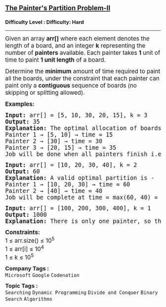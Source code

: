 <h2><a href="https://www.geeksforgeeks.org/problems/the-painters-partition-problem1535/1?page=3&company=Google&sortBy=submissions">The Painter's Partition Problem-II</a></h2><h3>Difficulty Level : Difficulty: Hard</h3><hr><div class="problems_problem_content__Xm_eO"><p><span style="font-size: 18.6667px;">Given an array <strong>arr[]</strong> where each element denotes the length of a board, and an integer <strong>k</strong> representing the number of <strong>painters</strong> available. Each painter takes <strong>1</strong> unit of time to paint <strong>1 unit length</strong> of a board.</span></p>
<p><span style="font-size: 18.6667px;">Determine the <strong>minimum</strong> amount of time required to paint all the boards, under the constraint that each painter can paint only a <strong>contiguous</strong> sequence of boards (no skipping or splitting allowed).</span></p>
<p><span style="font-size: 14pt;"><strong>Examples:</strong></span></p>
<pre><span style="font-size: 14pt;"><strong style="font-size: 14pt;">Input: </strong><span style="font-size: 14pt;">arr[] = [5, 10, 30, 20, 15], k = 3
</span><strong style="font-size: 14pt;">Output:</strong><span style="font-size: 14pt;"> 35
</span><strong style="font-size: 14pt;">Explanation: </strong><span style="font-size: 14pt;">The optimal allocation of boards among 3 painters is - <br></span><span style="font-size: 18.6667px;">Painter 1 → [5, 10] → time = 15<br>Painter 2 → [30] → time = 30<br>Painter 3 → [20, 15] → time = 35<br>Job will be done when all painters finish i.e. at time = max(15, 30, 35) = 35</span></span></pre>
<pre><span style="font-size: 14pt;"><strong style="font-size: 14pt;">Input: </strong><span style="font-size: 14pt;">arr[] = [10, 20, 30, 40], k = 2
</span><strong style="font-size: 14pt;">Output: </strong><span style="font-size: 14pt;">60
</span><strong style="font-size: 14pt;">Explanation: </strong><span style="font-size: 14pt;">A valid optimal partition is - <br></span><span style="font-size: 18.6667px;">Painter 1 → [10, 20, 30] → time = 60<br>Painter 2 → [40] → time = 40<br>Job will be complete at time = max(60, 40) = 60</span></span></pre>
<pre><span style="font-size: 14pt;"><strong>Input: </strong>arr[] = [100, 200, 300, 400], k = 1
<strong>Output: </strong>1000
<strong>Explanation: </strong>There is only one painter, so the painter must paint all boards sequentially. The total time taken will be the sum of all board lengths, i.e., 100 + 200 + 300 + 400 = 1000.</span></pre>
<p><span style="font-size: 14pt;"><strong>Constraints:</strong><br>1 ≤ arr.size() ≤ 10<sup>5<br></sup><span style="font-family: -apple-system, BlinkMacSystemFont, 'Segoe UI', Roboto, Oxygen, Ubuntu, Cantarell, 'Open Sans', 'Helvetica Neue', sans-serif;">1 ≤ arr[i] ≤ 10<sup>4</sup></span><sup style="font-family: -apple-system, BlinkMacSystemFont, 'Segoe UI', Roboto, Oxygen, Ubuntu, Cantarell, 'Open Sans', 'Helvetica Neue', sans-serif;"><br></sup><span style="font-family: -apple-system, BlinkMacSystemFont, 'Segoe UI', Roboto, Oxygen, Ubuntu, Cantarell, 'Open Sans', 'Helvetica Neue', sans-serif;">1 ≤ k ≤ 10</span><sup style="font-family: -apple-system, BlinkMacSystemFont, 'Segoe UI', Roboto, Oxygen, Ubuntu, Cantarell, 'Open Sans', 'Helvetica Neue', sans-serif;">5</sup></span></p></div><p><span style=font-size:18px><strong>Company Tags : </strong><br><code>Microsoft</code>&nbsp;<code>Google</code>&nbsp;<code>Codenation</code>&nbsp;<br><p><span style=font-size:18px><strong>Topic Tags : </strong><br><code>Searching</code>&nbsp;<code>Dynamic Programming</code>&nbsp;<code>Divide and Conquer</code>&nbsp;<code>Binary Search</code>&nbsp;<code>Algorithms</code>&nbsp;